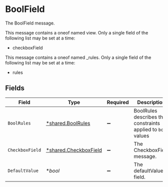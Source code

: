 # BoolField

The BoolField message.

This message contains a oneof named view. Only a single field of the following list may be set at a time:
  - checkboxField


This message contains a oneof named _rules. Only a single field of the following list may be set at a time:
  - rules



## Fields

| Field                                                                | Type                                                                 | Required                                                             | Description                                                          |
| -------------------------------------------------------------------- | -------------------------------------------------------------------- | -------------------------------------------------------------------- | -------------------------------------------------------------------- |
| `BoolRules`                                                          | [*shared.BoolRules](../../../pkg/models/shared/boolrules.md)         | :heavy_minus_sign:                                                   | BoolRules describes the constraints applied to `bool` values         |
| `CheckboxField`                                                      | [*shared.CheckboxField](../../../pkg/models/shared/checkboxfield.md) | :heavy_minus_sign:                                                   | The CheckboxField message.                                           |
| `DefaultValue`                                                       | **bool*                                                              | :heavy_minus_sign:                                                   | The defaultValue field.                                              |
